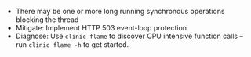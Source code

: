 - There may be one or more long running synchronous operations blocking the thread
- Mitigate: Implement HTTP 503 event-loop protection
- Diagnose: Use `clinic flame` to discover CPU intensive function calls – run `clinic flame -h` to get started.
